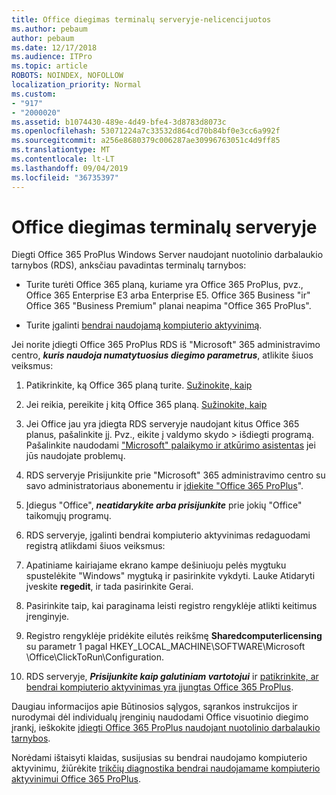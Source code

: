```yaml
---
title: Office diegimas terminalų serveryje-nelicencijuotos
ms.author: pebaum
author: pebaum
ms.date: 12/17/2018
ms.audience: ITPro
ms.topic: article
ROBOTS: NOINDEX, NOFOLLOW
localization_priority: Normal
ms.custom:
- "917"
- "2000020"
ms.assetid: b1074430-489e-4d49-bfe4-3d8783d8073c
ms.openlocfilehash: 53071224a7c33532d864cd70b84bf0e3cc6a992f
ms.sourcegitcommit: a256e8680379c006287ae30996763051c4d9ff85
ms.translationtype: MT
ms.contentlocale: lt-LT
ms.lasthandoff: 09/04/2019
ms.locfileid: "36735397"
---
```

# <a name="installing-office-on-a-terminal-server"></a>Office diegimas terminalų serveryje

Diegti Office 365 ProPlus Windows Server naudojant nuotolinio darbalaukio tarnybos (RDS), anksčiau pavadintas terminalų tarnybos:
  
- Turite turėti Office 365 planą, kuriame yra Office 365 ProPlus, pvz., Office 365 Enterprise E3 arba Enterprise E5. Office 365 Business "ir" Office 365 "Business Premium" planai neapima "Office 365 ProPlus".

- Turite įgalinti [bendrai naudojamą kompiuterio aktyvinimą](https://docs.microsoft.com/DeployOffice/overview-of-shared-computer-activation-for-office-365-proplus).

Jei norite įdiegti Office 365 ProPlus RDS iš "Microsoft" 365 administravimo centro, ***kuris naudoja numatytuosius diegimo parametrus***, atlikite šiuos veiksmus:
  
1. Patikrinkite, ką Office 365 planą turite. [Sužinokite, kaip](https://docs.microsoft.com/office365/admin/admin-overview/what-subscription-do-i-have)

2. Jei reikia, pereikite į kitą Office 365 planą. [Sužinokite, kaip](https://docs.microsoft.com/office365/admin/subscriptions-and-billing/switch-to-a-different-plan)

3. Jei Office jau yra įdiegta RDS serveryje naudojant kitus Office 365 planus, pašalinkite jį. Pvz., eikite į valdymo skydo \> išdiegti programą. Pašalinkite naudodami ["Microsoft" palaikymo ir atkūrimo asistentas](https://aka.ms/SARA-OfficeUninstall-Alchemy) jei jūs naudojate problemų.

4. RDS serveryje Prisijunkite prie "Microsoft" 365 administravimo centro su savo administratoriaus abonementu ir [įdiekite "Office 365 ProPlus](https://portal.office.com/OLS/MySoftware.aspx)".

5. Įdiegus "Office", ***neatidarykite arba prisijunkite*** prie jokių "Office" taikomųjų programų.

6. RDS serveryje, įgalinti bendrai kompiuterio aktyvinimas redaguodami registrą atlikdami šiuos veiksmus:

1. Apatiniame kairiajame ekrano kampe dešiniuoju pelės mygtuku spustelėkite "Windows" mygtuką ir pasirinkite vykdyti. Lauke Atidaryti įveskite **regedit**, ir tada pasirinkite Gerai.

2. Pasirinkite taip, kai paraginama leisti registro rengyklėje atlikti keitimus įrenginyje.

3. Registro rengyklėje pridėkite eilutės reikšmę **Sharedcomputerlicensing** su parametr 1 pagal HKEY_LOCAL_MACHINE\SOFTWARE\Microsoft \Office\ClickToRun\Configuration.

7. RDS serveryje, ***Prisijunkite kaip galutiniam vartotojui*** ir [patikrinkite, ar bendrai kompiuterio aktyvinimas yra įjungtas Office 365 ProPlus](https://docs.microsoft.com/DeployOffice/troubleshoot-issues-with-shared-computer-activation-for-office-365-proplus#verify-that-activation-for-office-365-proplus-succeeded).

Daugiau informacijos apie Būtinosios sąlygos, sąrankos instrukcijos ir nurodymai dėl individualų įrenginių naudodami Office visuotinio diegimo įrankį, ieškokite [įdiegti Office 365 ProPlus naudojant nuotolinio darbalaukio tarnybos](https://docs.microsoft.com/DeployOffice/deploy-office-365-proplus-by-using-remote-desktop-services).
  
Norėdami ištaisyti klaidas, susijusias su bendrai naudojamo kompiuterio aktyvinimu, žiūrėkite [trikčių diagnostika bendrai naudojamame kompiuterio aktyvinimui Office 365 ProPlus](https://docs.microsoft.com/DeployOffice/troubleshoot-issues-with-shared-computer-activation-for-office-365-proplus).
  